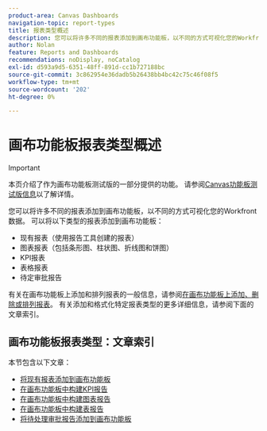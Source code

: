 ```yaml
---
product-area: Canvas Dashboards
navigation-topic: report-types
title: 报表类型概述
description: 您可以将许多不同的报表添加到画布功能板，以不同的方式可视化您的Workfront数据。
author: Nolan
feature: Reports and Dashboards
recommendations: noDisplay, noCatalog
exl-id: d593a9d5-6351-48ff-891d-cc1b727188bc
source-git-commit: 3c862954e36dadb5b26438bb4bc42c75c46f08f5
workflow-type: tm+mt
source-wordcount: '202'
ht-degree: 0%

---
```


# 画布功能板报表类型概述

>[!IMPORTANT]
>
>本页介绍了作为画布功能板测试版的一部分提供的功能。 请参阅[Canvas功能板测试版信息](/help/quicksilver/product-announcements/betas/canvas-dashboards-beta/canvas-dashboards-beta-information.md)以了解详情。

您可以将许多不同的报表添加到画布功能板，以不同的方式可视化您的Workfront数据。 可以将以下类型的报表添加到画布功能板：

* 现有报表（使用报告工具创建的报表）
* 图表报表（包括条形图、柱状图、折线图和饼图）
* KPI报表
* 表格报表
* 待定审批报告

有关在画布功能板上添加和排列报表的一般信息，请参阅[在画布功能板上添加、删除或排列报表](/help/quicksilver/reports-and-dashboards/canvas-dashboards/manage-canvas-dashboards/add-remove-arrange-reports.md)。 有关添加和格式化特定报表类型的更多详细信息，请参阅下面的文章索引。

## 画布功能板报表类型：文章索引

本节包含以下文章：

* [将现有报表添加到画布功能板](/help/quicksilver/reports-and-dashboards/canvas-dashboards/report-types/add-existing-report.md)
* [在画布功能板中构建KPI报告](/help/quicksilver/reports-and-dashboards/canvas-dashboards/report-types/build-kpi-report.md)
* [在画布功能板中构建图表报告](/help/quicksilver/reports-and-dashboards/canvas-dashboards/report-types/build-chart-report.md)
* [在画布功能板中构建表报告](/help/quicksilver/reports-and-dashboards/canvas-dashboards/report-types/build-table-report.md)
* [将待处理审批报告添加到画布功能板](/help/quicksilver/reports-and-dashboards/canvas-dashboards/report-types/add-pending-approvals-report.md)
